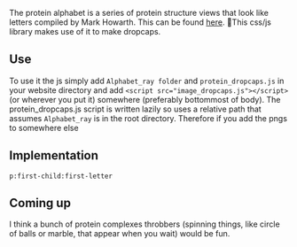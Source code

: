 The protein alphabet is a series of protein structure views that look like letters compiled by Mark Howarth. This can be found [here](http://www.bioch.ox.ac.uk/howarth/alphabet.htm).
This css/js library makes use of it to make dropcaps.

## Use
To use it the js simply add `Alphabet_ray folder` and `protein_dropcaps.js` in your website directory and add `<script src="image_dropcaps.js"></script>` (or wherever you put it) somewhere (preferably bottommost of body).
The protein_dropcaps.js script is written lazily so uses a relative path that assumes `Alphabet_ray` is in the root directory. Therefore if you add the pngs to somewhere else


## Implementation
`p:first-child:first-letter`

## Coming up
I think a bunch of protein complexes throbbers (spinning things, like circle of balls or marble, that appear when you wait) would be fun.
